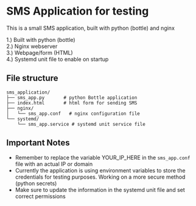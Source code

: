 # SMS Application for testing
This is a small SMS application, built with python (bottle) and nginx

1.) Built with python (bottle) \
2.) Nginx webserver \
3.) Webpage/form (HTML) \
4.) Systemd unit file to enable on startup

## File structure
```
sms_application/
├── sms_app.py       # python Bottle application
├── index.html       # html form for sending SMS
├── nginx/
│   └── sms_app.conf   # nginx configuration file
└── systemd/
    └── sms_app.service # systemd unit service file
```

## Important Notes
* Remember to replace the variable YOUR_IP_HERE in the `sms_app.conf` file with an actual IP or domain
* Currently the application is using environment variables to store the credentials for testing purposes. Working on a more secure method (python secrets)
* Make sure to update the information in the systemd unit file and set correct permissions

